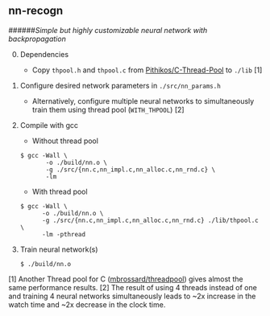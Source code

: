 ## nn-recogn

######*Simple but highly customizable neural network with backpropagation*

0. Dependencies

   * Copy `thpool.h` and `thpool.c` from [Pithikos/C-Thread-Pool](https://github.com/Pithikos/C-Thread-Pool) to `./lib` [1]

1. Configure desired network parameters in `./src/nn_params.h`

   * Alternatively, configure multiple neural networks to simultaneously train them
   using thread pool (`WITH_THPOOL`) [2]
   

2. Compile with gcc

   * Without thread pool
   ```
   $ gcc -Wall \
          -o ./build/nn.o \
          -g ./src/{nn.c,nn_impl.c,nn_alloc.c,nn_rnd.c} \
          -lm
   ```
   * With thread pool
    ```
    $ gcc -Wall \
          -o ./build/nn.o \
          -g ./src/{nn.c,nn_impl.c,nn_alloc.c,nn_rnd.c} ./lib/thpool.c \
          -lm -pthread
    ```

3. Train neural network(s)
    ```
    $ ./build/nn.o
    ```

[1] Another Thread pool for C ([mbrossard/threadpool](https://github.com/mbrossard/threadpool)) gives almost the same performance results.
[2] The result of using 4 threads instead of one and training 4 neural networks simultaneously leads to ~2x increase in the watch time and ~2x decrease in the clock time. 
